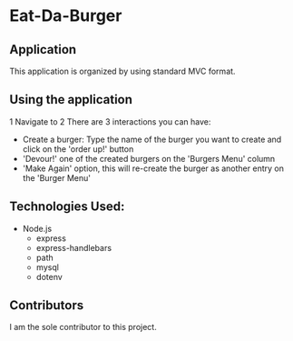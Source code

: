# Eat-Da-Burger
## Application
This application is organized by using standard MVC format.

## Using the application
1 Navigate to 
2 There are 3 interactions you can have:
 * Create a burger: Type the name of the burger you want to create and click on the 'order up!' button
 * 'Devour!' one of the created burgers on the 'Burgers Menu' column
 * 'Make Again' option, this will re-create the burger as another entry on the 'Burger Menu' 

## Technologies Used:
* Node.js
  * express
  * express-handlebars
  * path
  * mysql
  * dotenv

## Contributors
I am the sole contributor to this project. 
